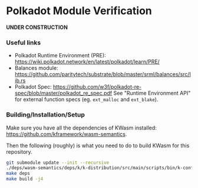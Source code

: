 Polkadot Module Verification
============================

**UNDER CONSTRUCTION**

### Useful links

-   Polkadot Runtime Environment (PRE): <https://wiki.polkadot.network/en/latest/polkadot/learn/PRE/>
-   Balances module: <https://github.com/paritytech/substrate/blob/master/srml/balances/src/lib.rs>
-   Polkadot Spec: <https://github.com/w3f/polkadot-re-spec/blob/master/polkadot_re_spec.pdf>
    See "Runtime Environment API" for external function specs (eg. `ext_malloc` and `ext_blake`).

### Building/Installation/Setup

Make sure you have all the dependencies of KWasm installed: <https://github.com/kframework/wasm-semantics>.

Then the following (roughly) is what you need to do to build KWasm for this repository.

```sh
git submodule update --init --recursive
./deps/wasm-semantics/deps/k/k-distribution/src/main/scripts/bin/k-configure-opam-dev
make deps
make build -j4
```
